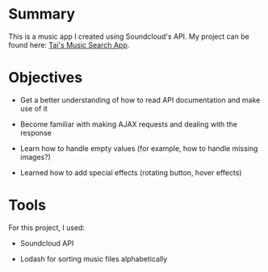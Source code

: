 # Summary

This is a music app I created using Soundcloud's API.  My project can be found here:
[Tai's Music Search App](http://tiy-mikaelchen-wk4proj-soundcloud.surge.sh).

# Objectives

- Get a better understanding of how to read API documentation and make use of it

- Become familiar with making AJAX requests and dealing with the response

- Learn how to handle empty values (for example, how to handle missing images?)

- Learned how to add special effects (rotating button, hover effects)

# Tools

For this project, I used:

- Soundcloud API

- Lodash for sorting music files alphabetically
